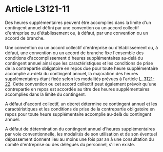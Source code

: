# Article L3121-11

Des heures supplémentaires peuvent être accomplies dans la limite d'un contingent annuel défini par une convention ou un accord collectif d'entreprise ou d'établissement ou, à défaut, par une convention ou un accord de branche. 

Une convention ou un accord collectif d'entreprise ou d'établissement ou, à défaut, une convention ou un accord de branche fixe l'ensemble des conditions d'accomplissement d'heures supplémentaires au-delà du contingent annuel ainsi que les caractéristiques et les conditions de prise de la contrepartie obligatoire en repos due pour toute heure supplémentaire accomplie au-delà du contingent annuel, la majoration des heures supplémentaires étant fixée selon les modalités prévues à l'article [L. 3121-22][1]. Cette convention ou cet accord collectif peut également prévoir qu'une contrepartie en repos est accordée au titre des heures supplémentaires accomplies dans la limite du contingent.

A défaut d'accord collectif, un décret détermine ce contingent annuel et les caractéristiques et les conditions de prise de la contrepartie obligatoire en repos pour toute heure supplémentaire accomplie au-delà du contingent annuel.

A défaut de détermination du contingent annuel d'heures supplémentaires par voie conventionnelle, les modalités de son utilisation et de son éventuel dépassement donnent lieu au moins une fois par an à une consultation du comité d'entreprise ou des délégués du personnel, s'il en existe.

 [1]: /affichCodeArticle.do?cidTexte=LEGITEXT000006072050&idArticle=LEGIARTI000006902461&dateTexte=&categorieLien=cid